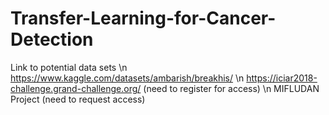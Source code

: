 # Transfer-Learning-for-Cancer-Detection

Link to potential data sets \n
https://www.kaggle.com/datasets/ambarish/breakhis/ \n
https://iciar2018-challenge.grand-challenge.org/ (need to register for access) \n
MIFLUDAN Project (need to request access)

